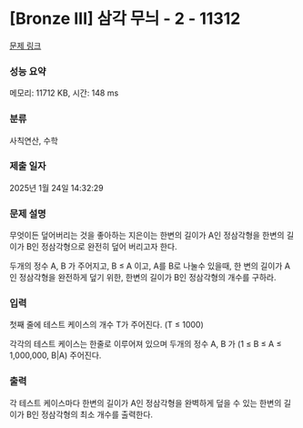 # [Bronze III] 삼각 무늬 - 2 - 11312 

[문제 링크](https://www.acmicpc.net/problem/11312) 

### 성능 요약

메모리: 11712 KB, 시간: 148 ms

### 분류

사칙연산, 수학

### 제출 일자

2025년 1월 24일 14:32:29

### 문제 설명

<p>무엇이든 덮어버리는 것을 좋아하는 지은이는 한변의 길이가 A인 정삼각형을 한변의 길이가 B인 정삼각형으로 완전히 덮어 버리고자 한다. </p>

<p>두개의 정수 A, B 가 주어지고, B ≤ A 이고, A를 B로 나눌수 있을때, 한 변의 길이가 A인 정삼각형을 완전하게 덮기 위한, 한변의 길이가 B인 정삼각형의 개수를 구하라.</p>

### 입력 

 <p>첫째 줄에 테스트 케이스의 개수 T가 주어진다. (T ≤ 1000)</p>

<p>각각의 테스트 케이스는 한줄로 이루어져 있으며 두개의 정수 A, B 가 (1 ≤ B ≤ A ≤ 1,000,000, B|A) 주어진다.</p>

### 출력 

 <p>각 테스트 케이스마다 한변의 길이가 A인 정삼각형을 완벽하게 덮을 수 있는 한변의 길이가 B인 정삼각형의 최소 개수를 출력한다.</p>

